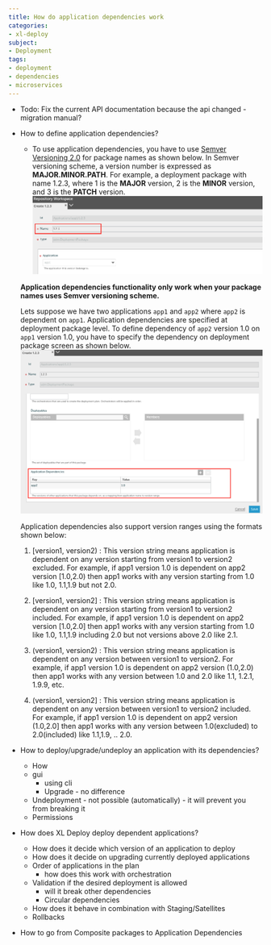 ```yaml
---
title: How do application dependencies work
categories:
- xl-deploy
subject:
- Deployment
tags:
- deployment
- dependencies
- microservices
---
```


* Todo: Fix the current API documentation because the api changed - migration manual?


* How to define application dependencies?

  * To use application dependencies, you have to use [Semver Versioning 2.0](http://semver.org/) for package names as shown below. In Semver versioning scheme, a version number is expressed as **MAJOR.MINOR.PATH**. For example, a deployment package with name 1.2.3, where 1 is the **MAJOR** version, 2 is the **MINOR** version, and 3 is the **PATCH** version.
  ![Deployment Package Semver Version](images/application_dependencies/deployment_package_semver_versioning.png)

  **Application dependencies functionality only work when your package names uses Semver versioning scheme.**

  Lets suppose we have two applications `app1` and `app2` where `app2` is dependent on `app1`. Application dependencies are specified at deployment package level. To define dependency of `app2` version 1.0 on `app1` version 1.0, you have to specify the dependency on deployment package screen as shown below.
  ![Define application dependency](images/application_dependencies/application_dependency.png)

  Application dependencies also support version ranges using the formats shown below:

  1. [version1, version2) : This version string means application is dependent on any version starting from version1 to version2 excluded. For example, if app1 version 1.0 is dependent on app2 version [1.0,2.0) then app1 works with any version starting from 1.0 like 1.0, 1.1,1.9 but not 2.0.

  2. [version1, version2] : This version string means application is dependent on any version starting from version1 to version2 included. For example, if app1 version 1.0 is dependent on app2 version [1.0,2.0] then app1 works with any version starting from 1.0 like 1.0, 1.1,1.9 including 2.0 but not versions above 2.0 like 2.1.

  3. (version1, version2) : This version string means application is dependent on any version between version1 to version2. For example, if app1 version 1.0 is dependent on app2 version (1.0,2.0) then app1 works with any version between 1.0 and 2.0 like 1.1, 1.2.1, 1.9.9, etc.

  4. (version1, version2] : This version string means application is dependent on any version between version1 to version2 included. For example, if app1 version 1.0 is dependent on app2 version (1.0,2.0] then app1 works with any version between 1.0(excluded) to 2.0(included) like 1.1,1.9, .. 2.0.


* How to deploy/upgrade/undeploy an application with its dependencies?
    * How
    * gui
        * using cli
        * Upgrade - no difference
    * Undeployment - not possible (automatically) - it will prevent you from breaking it
    * Permissions


* How does XL Deploy deploy dependent applications?
    * How does it decide which version of an application to deploy
    * How does it decide on upgrading currently deployed applications
    * Order of applications in the plan
        * how does this work with orchestration
    * Validation if the desired deployment is allowed
        * will it break other dependencies
        * Circular dependencies
    * How does it behave in combination with Staging/Satellites
    * Rollbacks


* How to go from Composite packages to Application Dependencies
